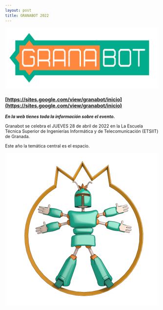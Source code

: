 ```yaml
---
layout: post
title: GRANABOT 2022
---
```



<p align="center" >
<img src="/images/granabot1.png" width="500" height="200"/>


</p>



### [https://sites.google.com/view/granabot/inicio](https://sites.google.com/view/granabot/inicio) ###




***En la web tienes toda la información sobre el evento.***

Granabot se celebra el JUEVES 28 de abril de 2022 en la La Escuela Técnica Superior de Ingenierías Informática y de Telecomunicación (ETSIIT)  de Granada.

Este año la temática central es el espacio.




<p align="center" >
<img src="/images/granabot.png" width="500" height="500"/>


</p>

